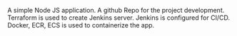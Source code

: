 A simple Node JS application.
A github Repo for the project development.
Terraform is used to create Jenkins server.
Jenkins is configured for CI/CD.
Docker, ECR, ECS is used to containerize the app.
